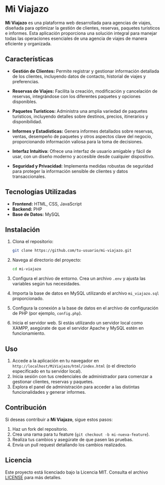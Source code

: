 # Mi Viajazo

**Mi Viajazo** es una plataforma web desarrollada para agencias de viajes, diseñada para optimizar la gestión de clientes, reservas, paquetes turísticos e informes. Esta aplicación proporciona una solución integral para manejar todas las operaciones esenciales de una agencia de viajes de manera eficiente y organizada.

## Características

- **Gestión de Clientes:** Permite registrar y gestionar información detallada de los clientes, incluyendo datos de contacto, historial de viajes y preferencias.
  
- **Reservas de Viajes:** Facilita la creación, modificación y cancelación de reservas, integrándose con los diferentes paquetes y opciones disponibles.

- **Paquetes Turísticos:** Administra una amplia variedad de paquetes turísticos, incluyendo detalles sobre destinos, precios, itinerarios y disponibilidad.

- **Informes y Estadísticas:** Genera informes detallados sobre reservas, ventas, desempeño de paquetes y otros aspectos clave del negocio, proporcionando información valiosa para la toma de decisiones.

- **Interfaz Intuitiva:** Ofrece una interfaz de usuario amigable y fácil de usar, con un diseño moderno y accesible desde cualquier dispositivo.

- **Seguridad y Privacidad:** Implementa medidas robustas de seguridad para proteger la información sensible de clientes y datos transaccionales.

## Tecnologías Utilizadas

- **Frontend:** HTML, CSS, JavaScript
- **Backend:** PHP
- **Base de Datos:** MySQL

## Instalación

1. Clona el repositorio:

    ```bash
    git clone https://github.com/tu-usuario/mi-viajazo.git
    ```

2. Navega al directorio del proyecto:

    ```bash
    cd mi-viajazo
    ```

3. Configura el archivo de entorno. Crea un archivo `.env` y ajusta las variables según tus necesidades.

4. Importa la base de datos en MySQL utilizando el archivo `mi_viajazo.sql` proporcionado.

5. Configura la conexión a la base de datos en el archivo de configuración de PHP (por ejemplo, `config.php`).

6. Inicia el servidor web. Si estás utilizando un servidor local como XAMPP, asegúrate de que el servidor Apache y MySQL estén en funcionamiento.

## Uso

1. Accede a la aplicación en tu navegador en `http://localhost/MiViajazo/html/index.html` (o el directorio especificado en tu servidor local).
2. Inicia sesión con tus credenciales de administrador para comenzar a gestionar clientes, reservas y paquetes.
3. Explora el panel de administración para acceder a las distintas funcionalidades y generar informes.

## Contribución

Si deseas contribuir a **Mi Viajazo**, sigue estos pasos:

1. Haz un fork del repositorio.
2. Crea una rama para tu feature (`git checkout -b mi-nueva-feature`).
3. Realiza tus cambios y asegúrate de que pasen las pruebas.
4. Envía un pull request detallando los cambios realizados.

## Licencia

Este proyecto está licenciado bajo la Licencia MIT. Consulta el archivo [LICENSE](LICENSE) para más detalles.
